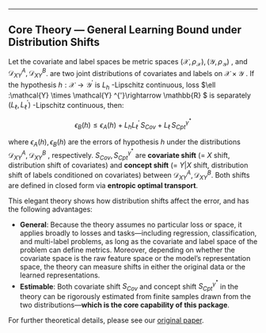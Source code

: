 ---

## Core Theory — General Learning Bound under Distribution Shifts

Let the covariate and label spaces be metric spaces  $(\mathcal{X} ,\rho _{\mathcal{X}}), (\mathcal{Y} ,\rho _{\mathcal{Y}})$ , and  $\mathcal{D} _{XY}^{A}, \mathcal{D} _{XY}^{B}$. are two joint distributions of covariates and labels on  $\mathcal{X}\times\mathcal{Y}$ . If the hypothesis  $h:\mathcal{X} \rightarrow \mathcal{Y} ^{'}$  is $L_h$ -Lipschitz continuous, loss  $\ell :\mathcal{Y} \times \mathcal{Y} ^{'}\rightarrow \mathbb{R} $  is separately  $(L_{\ell},L_{\ell}^{'})$ -Lipschitz continuous, then:


$$
\epsilon _B(h)\le \epsilon _A(h)+L_hL_{\ell}^{'}\,S_{Cov}+L_{\ell}\,S_{Cpt}^{\gamma ^*}
$$

where  $\epsilon _A(h), \epsilon _B(h)$  are the errors of hypothesis  $h$  under the distributions  $\mathcal{D} _{XY}^{A}, \mathcal{D} _{XY}^{B}$ , respectively.  $S_{Cov}, S_{Cpt}^{\gamma ^*}$  are **covariate shift** (= $X$ shift, distribution shift of covariates) and **concept shift** (= $Y|X$ shift, distribution shift of labels conditioned on covariates) between $\mathcal{D} _{XY}^{A}, \mathcal{D} _{XY}^{B}$. Both shifts are defined in closed form via **entropic optimal transport**.

This elegant theory shows how distribution shifts affect the error, and has the following advantages:

* **General**: Because the theory assumes no particular loss or space, it applies broadly to losses and tasks—including regression, classification, and multi-label problems, as long as the covariate and label space of the problem can define metrics. Moreover, depending on whether the covariate space is the raw feature space or the model’s representation space, the theory can measure shifts in either the original data or the learned representations.
* **Estimable**: Both covariate shift $S_{Cov}$ and concept shift $S_{Cpt}^{\gamma ^*}$ in the theory can be rigorously estimated from finite samples drawn from the two distributions—**which is the core capability of this package**.

For further theoretical details, please see our [original paper](https://arxiv.org/abs/2506.12829).
